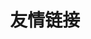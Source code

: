 ---
slug: friends
title: 友情链接
authors:
  - name: Token团队
    title: 务实 · 高效 · 文化 · 规范
    url: https://itoken.team
    image_url: https://itoken.team/static/media/favicon.ico

  - name: DGGua
    title: CS student @wuhan University of Technology
    url: https://github.com/DGGua
    image_url: https://github.com/DGGua.png

  - name: DismissedLight
    title: barely did nothing.
    url: https://github.com/Lightczx
    image_url: https://github.com/Lightczx.png

  - name: FeliksLv
    title: FeliksLv
    url: https://blog.kcqnly.club
    image_url: https://github.com/FeliksLv01.png

  - name: Misaka
    title: 穷则独善其身，达则兼济天下
    url: https://www.amghank.cn
    image_url: https://github.com/ganyunhan.png

  - name: Platelets
    title: Master from HUST.
    url: https://github.com/CodingPlatelets
    image_url: https://github.com/CodingPlatelets.png

  - name: Perinze
    title: Perinze
    url: https://github.com/Perinze
    image_url: https://github.com/Perinze.png

  - name: Saicem
    title: Do something fun.
    url: https://github.com/Saicem
    image_url: https://github.com/Saicem.png
---
